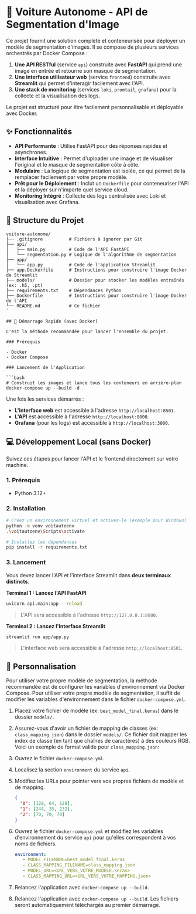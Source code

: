# 🚗 Voiture Autonome - API de Segmentation d'Image

Ce projet fournit une solution complète et conteneurisée pour déployer un modèle de segmentation d'images. Il se compose de plusieurs services orchestrés par Docker Compose :

1. **Une API RESTful** (service `api`) construite avec **FastAPI** qui prend une image en entrée et retourne son masque de segmentation.
2. **Une interface utilisateur web** (service `frontend`) construite avec **Streamlit** qui permet d'interagir facilement avec l'API.
3. **Une stack de monitoring** (services `loki`, `promtail`, `grafana`) pour la collecte et la visualisation des logs.

Le projet est structuré pour être facilement personnalisable et déployable avec Docker.

## ✨ Fonctionnalités

- **API Performante** : Utilise FastAPI pour des réponses rapides et asynchrones.
- **Interface Intuitive** : Permet d'uploader une image et de visualiser l'original et le masque de segmentation côte à côte.
- **Modulaire** : La logique de segmentation est isolée, ce qui permet de la remplacer facilement par votre propre modèle.
- **Prêt pour le Déploiement** : Inclut un `Dockerfile` pour conteneuriser l'API et la déployer sur n'importe quel service cloud.
- **Monitoring Intégré** : Collecte des logs centralisée avec Loki et visualisation avec Grafana.

## 📂 Structure du Projet

```
voiture-autonome/
├── .gitignore          # Fichiers à ignorer par Git
├── api/
│   ├── main.py         # Code de l'API FastAPI
│   └── segmentation.py # Logique de l'algorithme de segmentation
├── app/
│   └── app.py          # Code de l'application Streamlit
├── app.Dockerfile      # Instructions pour construire l'image Docker de Streamlit
├── models/             # Dossier pour stocker les modèles entraînés (ex: .h5, .pt)
├── requirements.txt    # Dépendances Python
├── Dockerfile          # Instructions pour construire l'image Docker de l'API
└── README.md           # Ce fichier
`

## 🚀 Démarrage Rapide (avec Docker)

C'est la méthode recommandée pour lancer l'ensemble du projet.

### Prérequis

- Docker
- Docker Compose

### Lancement de l'Application

```bash
# Construit les images et lance tous les conteneurs en arrière-plan
docker-compose up --build -d
```

Une fois les services démarrés :

- **L'interface web** est accessible à l'adresse `http://localhost:8501`.
- **L'API** est accessible à l'adresse `http://localhost:8000`.
- **Grafana** (pour les logs) est accessible à `http://localhost:3000`.

## 💻 Développement Local (sans Docker)

Suivez ces étapes pour lancer l'API et le frontend directement sur votre machine.

### 1. Prérequis

- Python 3.12+

### 2. Installation

```bash
# Créez un environnement virtuel et activez-le (exemple pour Windows)
python -m venv voitautoenv
.\voitautoenv\Scripts\activate

# Installez les dépendances
pip install -r requirements.txt
```

### 3. Lancement

Vous devez lancer l'API et l'interface Streamlit dans **deux terminaux distincts**.

**Terminal 1 : Lancez l'API FastAPI**

```bash
uvicorn api.main:app --reload
```

> L'API sera accessible à l'adresse `http://127.0.0.1:8000`.

**Terminal 2 : Lancez l'interface Streamlit**

```bash
streamlit run app/app.py
```

> L'interface web sera accessible à l'adresse `http://localhost:8501`.

## 🔧 Personnalisation

Pour utiliser votre propre modèle de segmentation, la méthode recommandée est de configurer les variables d'environnement via Docker Compose.
Pour utiliser votre propre modèle de segmentation, il suffit de modifier les variables d'environnement dans le fichier `docker-compose.yml`.

1. Placez votre fichier de modèle (ex: `best_model_final.keras`) dans le dossier `models/`.
2. Assurez-vous d'avoir un fichier de mapping de classes (ex: `class_mapping.json`) dans le dossier `models/`. Ce fichier doit mapper les index de classe (en tant que chaînes de caractères) à des couleurs RGB.
   Voici un exemple de format valide pour `class_mapping.json`:
1. Ouvrez le fichier `docker-compose.yml`.
2. Localisez la section `environment` du service `api`.
3. Modifiez les URLs pour pointer vers vos propres fichiers de modèle et de mapping.

   ```json
   {
     "0": [128, 64, 128],
     "1": [244, 35, 232],
     "2": [70, 70, 70]
   }
   ```

3. Ouvrez le fichier `docker-compose.yml` et modifiez les variables d'environnement du service `api` pour qu'elles correspondent à vos noms de fichiers.

   ```yaml
   environment:
      - MODEL_FILENAME=best_model_final.keras
      - CLASS_MAPPING_FILENAME=class_mapping.json
      - MODEL_URL=<URL_VERS_VOTRE_MODELE.keras>
      - CLASS_MAPPING_URL=<URL_VERS_VOTRE_MAPPING.json>
   ```

4. Relancez l'application avec `docker-compose up --build`.
4. Relancez l'application avec `docker-compose up --build`. Les fichiers seront automatiquement téléchargés au premier démarrage.
